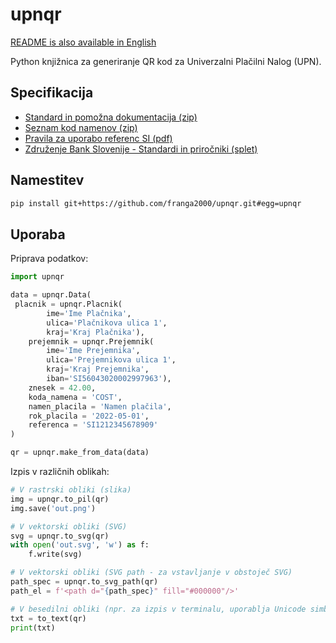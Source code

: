 # upnqr

[README is also available in English](./README-EN.md)

Python knjižnica za generiranje QR kod za Univerzalni Plačilni Nalog (UPN).

## Specifikacija

 - [Standard in pomožna dokumentacija (zip)](https://www.zbs-giz.si/wp-content/uploads/2021/07/objava_dokumentacije_UPN_QR-2016-12-15.zip)
 - [Seznam kod namenov (zip)](https://www.zbs-giz.si/wp-content/uploads/2021/07/Sifrant_kod_namenov_placil_javen.zip)
 - [Pravila za uporabo referenc SI (pdf)](https://www.zbs-giz.si/wp-content/uploads/2023/12/Pravila-za-oblikovanje-in-uporabo-standardiziranih-referenc-pri-opravljanju-placilnih-storitev-verzija-1.4.pdf)
 - [Združenje Bank Slovenije - Standardi in priročniki (splet)](https://www.zbs-giz.si/standardi-in-prirocniki/)

## Namestitev

```sh
pip install git+https://github.com/franga2000/upnqr.git#egg=upnqr
```

## Uporaba

Priprava podatkov:

```python
import upnqr

data = upnqr.Data(
 placnik = upnqr.Placnik(
        ime='Ime Plačnika',
        ulica='Plačnikova ulica 1',
        kraj='Kraj Plačnika'),
    prejemnik = upnqr.Prejemnik(
        ime='Ime Prejemnika',
        ulica='Prejemnikova ulica 1',
        kraj='Kraj Prejemnika',
        iban='SI56043020002997963'),
    znesek = 42.00,
    koda_namena = 'COST',
    namen_placila = 'Namen plačila',
    rok_placila = '2022-05-01',
    referenca = 'SI1212345678909'
)

qr = upnqr.make_from_data(data)
```

Izpis v različnih oblikah:

```python
# V rastrski obliki (slika)
img = upnqr.to_pil(qr)
img.save('out.png')

# V vektorski obliki (SVG)
svg = upnqr.to_svg(qr)
with open('out.svg', 'w') as f:
    f.write(svg)

# V vektorski obliki (SVG path - za vstavljanje v obstoječ SVG)
path_spec = upnqr.to_svg_path(qr)
path_el = f'<path d="{path_spec}" fill="#000000"/>'

# V besedilni obliki (npr. za izpis v terminalu, uporablja Unicode simbole za bela polja)
txt = to_text(qr)
print(txt)
```
